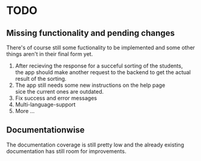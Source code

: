 # TODO

## Missing functionality and pending changes 
There's of course still some fuctionality to be implemented and some other things aren't in their final form yet.

1. After recieving the response for a succeful sorting of the students,  
the app should make another request to the backend to get the actual result of the sorting.
2. The app still needs some new instructions on the help page  
sice the current ones are outdated.
3. Fix success and error messages
4. Multi-language-support
5. More ...

## Documentationwise

The documentation coverage is still pretty low and the already existing documentation has still room for improvements.